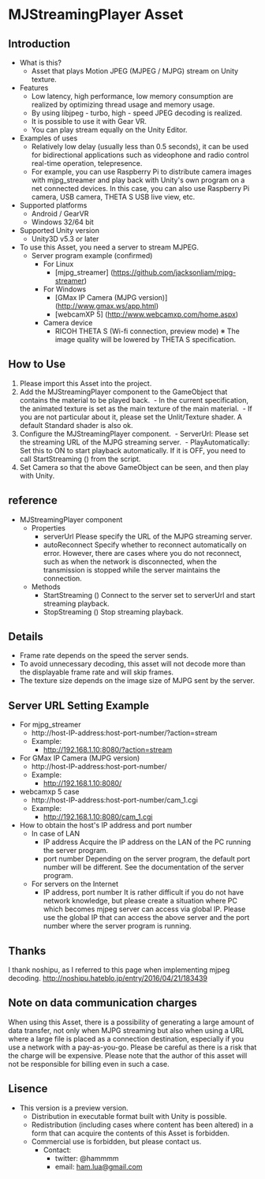 # MJStreamingPlayer Asset

## Introduction
  - What is this?
    - Asset that plays Motion JPEG (MJPEG / MJPG) stream on Unity texture.
  - Features
    - Low latency, high performance, low memory consumption are realized by optimizing thread usage and memory usage.
    - By using libjpeg - turbo, high - speed JPEG decoding is realized.
    - It is possible to use it with Gear VR.
    - You can play stream equally on the Unity Editor.
  - Examples of uses
    - Relatively low delay (usually less than 0.5 seconds), it can be used for bidirectional applications such as videophone and radio control real-time operation, telepresence.
    - For example, you can use Raspberry Pi to distribute camera images with mjpg_streamer and play back with Unity's own program on a net connected devices. In this case, you can also use Raspberry Pi camera, USB camera, THETA S USB live view, etc.
  - Supported platforms
    - Android / GearVR
    - Windows 32/64 bit
  - Supported Unity version
    - Unity3D v5.3 or later
  - To use this Asset, you need a server to stream MJPEG.
    - Server program example (confirmed)
      - For Linux
        - [mjpg_streamer] (https://github.com/jacksonliam/mjpg-streamer)
      - For Windows
        - [GMax IP Camera (MJPG version)] (http://www.gmax.ws/app.html)
        - [webcamXP 5] (http://www.webcamxp.com/home.aspx)
      - Camera device
        - RICOH THETA S (Wi-fi connection, preview mode) ※ The image quality will be lowered by THETA S specification.

## How to Use
  1. Please import this Asset into the project.
  2. Add the MJStreamingPlayer component to the GameObject that contains the material to be played back.
     - In the current specification, the animated texture is set as the main texture of the main material.
     - If you are not particular about it, please set the Unlit/Texture shader. A default Standard shader is also ok.
  3. Configure the MJStreamingPlayer component.
     - ServerUrl: Please set the streaming URL of the MJPG streaming server.
     - PlayAutomatically: Set this to ON to start playback automatically. If it is OFF, you need to call StartStreaming () from the script.
  4. Set Camera so that the above GameObject can be seen, and then play with Unity.

## reference
  - MJStreamingPlayer component
    - Properties
      - serverUrl
        Please specify the URL of the MJPG streaming server.
      - autoReconnect
        Specify whether to reconnect automatically on error.
        However, there are cases where you do not reconnect, such as when the network is disconnected, when the transmission is stopped while the server maintains the connection.
    - Methods
      - StartStreaming ()
        Connect to the server set to serverUrl and start streaming playback.
      - StopStreaming ()
        Stop streaming playback.

## Details
  - Frame rate depends on the speed the server sends.
  - To avoid unnecessary decoding, this asset will not decode more than the displayable frame rate and will skip frames.
  - The texture size depends on the image size of MJPG sent by the server.

## Server URL Setting Example
  - For mjpg_streamer
    - http://host-IP-address:host-port-number/?action=stream
    - Example:
      - http://192.168.1.10:8080/?action=stream
  - For GMax IP Camera (MJPG version)
    - http://host-IP-address:host-port-number/
    - Example:
      - http://192.168.1.10:8080/
  - webcamxp 5 case
    - http://host-IP-address:host-port-number/cam_1.cgi
    - Example:
      - http://192.168.1.10:8080/cam_1.cgi
  - How to obtain the host's IP address and port number
    - In case of LAN
      - IP address
        Acquire the IP address on the LAN of the PC running the server program.
      - port number
        Depending on the server program, the default port number will be different. See the documentation of the server program.
    - For servers on the Internet
      - IP address, port number
        It is rather difficult if you do not have network knowledge, but please create a situation where PC which becomes mjpeg server can access via global IP.
        Please use the global IP that can access the above server and the port number where the server program is running.

## Thanks
  I thank noshipu, as I referred to this page when implementing mjpeg decoding.
  http://noshipu.hateblo.jp/entry/2016/04/21/183439

## Note on data communication charges
  When using this Asset, there is a possibility of generating a large amount of data transfer, not only when MJPG streaming but also when using a URL where a large file is placed as a connection destination, especially if you use a network with a pay-as-you-go. Please be careful as there is a risk that the charge will be expensive.
  Please note that the author of this asset will not be responsible for billing even in such a case.

## Lisence
  - This version is a preview version.
    - Distribution in executable format built with Unity is possible.
    - Redistribution (including cases where content has been altered) in a form that can acquire the contents of this Asset is forbidden.
    - Commercial use is forbidden, but please contact us.
      - Contact:
        - twitter: @hammmm
        - email: ham.lua@gmail.com
